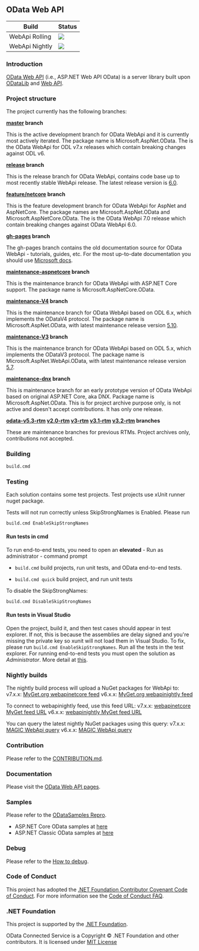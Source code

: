 ## OData Web API

 Build  | Status
--------|---------
WebApi Rolling | <img src="https://dev.azure.com/dotnet/OData/_apis/build/status/OData.WebApi%20Rolling?branchName=master"/> 
WebApi Nightly | <img src="https://dev.azure.com/dotnet/OData/_apis/build/status/OData.WebApi%20Nightly?branchName=master"/> 

### Introduction

[OData Web API](https://docs.microsoft.com/en-us/odata/webapi/getting-started) (i.e., ASP.NET Web API OData) is a server library built upon [ODataLib](https://github.com/OData/odata.net/) and [Web API](http://www.asp.net/web-api).

### Project structure

The project currently has the following branches:

**[master](https://github.com/OData/Webapi/tree/master) branch**

This is the active development branch for OData WebApi and it is currently most actively iterated. The package name is Microsoft.AspNet.OData. The is the OData WebApi for ODL v7.x releases which contain breaking changes against ODL v6.

**[release](https://github.com/OData/Webapi/tree/release) branch**

This is the release branch for OData WebApi, contains code base up to most recently stable WebApi release. The latest release version is [6.0](https://www.nuget.org/packages/Microsoft.AspNet.OData/6.0.0).

**[feature/netcore](https://github.com/OData/Webapi/tree/feature/netcore) branch**

This is the feature development branch for OData WebApi for AspNet and AspNetCore. The package names are Microsoft.AspNet.OData and Microsoft.AspNetCore.OData. The is the OData WebApi 7.0 release which contain breaking changes against OData WebApi 6.0.

**[gh-pages](https://github.com/OData/WebApi/tree/gh-pages) branch**

The gh-pages branch contains the old documentation source for OData WebApi - tutorials, guides, etc. For the most up-to-date documentation you should use [Microsoft docs](https://docs.microsoft.com/en-us/odata).

**[maintenance-aspnetcore](https://github.com/OData/Webapi/tree/maintenance-aspnetcore) branch**

This is the maintenance branch for OData WebApi with ASP.NET Core support. The package name is Microsoft.AspNetCore.OData.

**[maintenance-V4](https://github.com/OData/Webapi/tree/maintenance-V4) branch**

This is the maintenance branch for OData WebApi based on ODL 6.x, which implements the ODataV4 protocol. The package name is Microsoft.AspNet.OData, with latest maintenance release version [5.10](https://www.nuget.org/packages/Microsoft.AspNet.OData/5.10.0).

**[maintenance-V3](https://github.com/OData/Webapi/tree/maintenance-V3) branch**

This is the maintenance branch for OData WebApi based on ODL 5.x, which implements the ODataV3 protocol. The package name is Microsoft.AspNet.WebApi.OData, with latest maintenance release version [5.7](https://www.nuget.org/packages/Microsoft.AspNet.WebApi.OData/5.7.0).

**[maintenance-dnx](https://github.com/OData/Webapi/tree/maintenance-dnx) branch**

This is maintenance branch for an early prototype version of OData WebApi based on original ASP.NET Core, aka DNX. Package name is Microsoft.AspNet.OData. This is for project archive purpose only, is not active and doesn't accept contributions. It has only one release.

**[odata-v5.3-rtm](https://github.com/OData/WebApi/tree/odata-v5.3-rtm) [v2.0-rtm](https://github.com/OData/WebApi/tree/v2.0-rtm) [v3-rtm](https://github.com/OData/WebApi/tree/odata-v3-rtm) [v3.1-rtm](https://github.com/OData/WebApi/tree/v3.1-rtm) [v3.2-rtm](https://github.com/OData/WebApi/tree/v3.2-rtm) branches**

These are maintenance branches for previous RTMs. Project archives only, contributions not accepted.

### Building

```sh
build.cmd
```

### Testing

Each solution contains some test projects. Test projects use xUnit runner nuget package.

Tests will not run correctly unless SkipStrongNames is Enabled. Please run

```sh
build.cmd EnableSkipStrongNames
```

#### Run tests in cmd

To run end-to-end tests, you need to open an **elevated** - Run as administrator - command prompt

* `build.cmd` build projects, run unit tests, and OData end-to-end tests.

* `build.cmd quick` build project, and run unit tests

To disable the SkipStrongNames:

```sh
build.cmd DisableSkipStrongNames
```

#### Run tests in Visual Studio

Open the project, build it, and then test cases should appear in test explorer. If not, this is because the assemblies are delay signed and you're missing the private key so xunit will not load them in Visual Studio. To fix, please run `build.cmd EnableSkipStrongNames`. Run all the tests in the test explorer. For running end-to-end tests you must open the solution as *Administrator*. More detail at [this](https://docs.microsoft.com/en-us/odata/webapi/unittest-e2etest).

### Nightly builds

The nightly build process will upload a NuGet packages for WebApi to:
 v7.x.x: [MyGet.org webapinetcore feed](https://www.myget.org/gallery/webapinetcore)
 v6.x.x: [MyGet.org webapinightly feed](https://www.myget.org/gallery/webapinightly)

To connect to webapinightly feed, use this feed URL:
 v7.x.x: [webapinetcore MyGet feed URL](https://www.myget.org/F/webapinetcore)
 v6.x.x: [webapinightly MyGet feed URL](https://www.myget.org/F/webapinightly)

You can query the latest nightly NuGet packages using this query:
 v7.x.x: [MAGIC WebApi query](https://www.myget.org/F/webapinetcore/Packages?$select=Id,Version&$orderby=Version%20desc&$top=4&$format=application/json)
 v6.x.x: [MAGIC WebApi query](https://www.myget.org/F/webapinightly/Packages?$select=Id,Version&$orderby=Version%20desc&$top=4&$format=application/json)

### Contribution

Please refer to the [CONTRIBUTION.md](https://github.com/OData/WebApi/blob/master/.github/CONTRIBUTION.md).

### Documentation

Please visit the [OData Web API pages](https://docs.microsoft.com/en-us/odata/webapi/getting-started).

### Samples

Please refer to the [ODataSamples Repro](https://github.com/OData/ODataSamples).

* ASP.NET Core OData samples at [here](https://github.com/OData/ODataSamples/tree/master/WebApiCore)
* ASP.NET Classic OData samples at [here](https://github.com/OData/ODataSamples/tree/master/WebApiClassic)

### Debug

Please refer to the [How to debug](https://docs.microsoft.com/en-us/odata/webapi/debugging).

### Code of Conduct

This project has adopted the [.NET Foundation Contributor Covenant Code of Conduct](https://dotnetfoundation.org/about/code-of-conduct). For more information see the [Code of Conduct FAQ](https://dotnetfoundation.org/about/faq).

### .NET Foundation

This project is supported by the [.NET Foundation](https://dotnetfoundation.org).

OData Connected Service is a Copyright &copy; .NET Foundation and other contributors. It is licensed under [MIT License](https://github.com/OData/WebApi/blob/master/License.txt)
